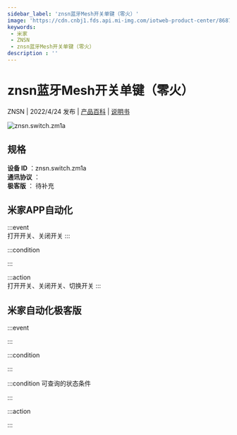 ```yaml
---
sidebar_label: 'znsn蓝牙Mesh开关单键（零火）'
image: 'https://cdn.cnbj1.fds.api.mi-img.com/iotweb-product-center/8687abaf08df2d59a7886f44d0df175a_1642558184826.png?GalaxyAccessKeyId=AKVGLQWBOVIRQ3XLEW&Expires=9223372036854775807&Signature=BpjgleRF7aEvvpkJWC7h9na10kA='
keywords: 
 - 米家
 - ZNSN
 - znsn蓝牙Mesh开关单键（零火）
description : ''
---
```

# znsn蓝牙Mesh开关单键（零火）

ZNSN | 2022/4/24 发布 | [产品百科](https://home.mi.com/webapp/content/baike/product/index.html?model=znsn.switch.zm1a/) | [说明书](https://home.mi.com/views/introduction.html?model=znsn.switch.zm1a&region=cn)

![znsn.switch.zm1a](https://cdn.cnbj1.fds.api.mi-img.com/iotweb-product-center/8687abaf08df2d59a7886f44d0df175a_1642558184826.png?GalaxyAccessKeyId=AKVGLQWBOVIRQ3XLEW&Expires=9223372036854775807&Signature=BpjgleRF7aEvvpkJWC7h9na10kA=)

## 规格  
> 
**设备 ID** ：znsn.switch.zm1a  
**通讯协议** ：  
**极客版**  ： 待补充 


## 米家APP自动化  

:::event  
打开开关、关闭开关
:::

:::condition  

:::

:::action   
打开开关、关闭开关、切换开关
:::

## 米家自动化极客版  

:::event  

:::

:::condition  

:::

:::condition 可查询的状态条件  

:::

:::action  

:::

        
